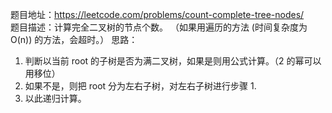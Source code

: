 题目地址：https://leetcode.com/problems/count-complete-tree-nodes/  
题目描述：计算完全二叉树的节点个数。
（如果用遍历的方法 (时间复杂度为 O(n)) 的方法，会超时。）
思路：
1. 判断以当前 root 的子树是否为满二叉树，如果是则用公式计算。（2 的幂可以用移位）
2. 如果不是，则把 root 分为左右子树，对左右子树进行步骤 1.
3. 以此递归计算。
